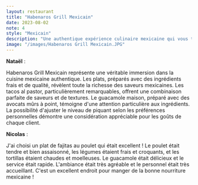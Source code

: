 ```yaml
---
layout: restaurant
title: "Habenaros Grill Mexicain"
date: 2023-08-02
note: 4
style: "Mexicain"
description: "Une authentique expérience culinaire mexicaine qui vous transporte au cœur du Mexique. Des spécialités traditionnelles préparées avec des ingrédients frais et des saveurs authentiques dans une ambiance festive."
image: "/images/Habenaros Grill Mexicain.JPG"
---
```


**Nataël** :

Habenaros Grill Mexicain représente une véritable immersion dans la cuisine mexicaine authentique. Les plats, préparés avec des ingrédients frais et de qualité, révèlent toute la richesse des saveurs mexicaines. Les tacos al pastor, particulièrement remarquables, offrent une combinaison parfaite de saveurs et de textures. Le guacamole maison, préparé avec des avocats mûrs à point, témoigne d'une attention particulière aux ingrédients. La possibilité d'ajuster le niveau de piquant selon les préférences personnelles démontre une considération appréciable pour les goûts de chaque client.

**Nicolas** :

J'ai choisi un plat de fajitas au poulet qui était excellent ! Le poulet était tendre et bien assaisonné, les légumes étaient frais et croquants, et les tortillas étaient chaudes et moelleuses. Le guacamole était délicieux et le service était rapide. L'ambiance était très agréable et le personnel était très accueillant. C'est un excellent endroit pour manger de la bonne nourriture mexicaine ! 